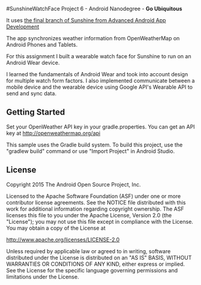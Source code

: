 #SunshineWatchFace
Project 6 - Android Nanodegree - **Go Ubiquitous**

It uses [the final branch of Sunshine from Advanced Android App Development](https://github.com/udacity/Advanced_Android_Development/tree/7.05_Pretty_Wallpaper_Time "the final branch of Sunshine from Advanced Android App Development") 

The app synchronizes weather information from OpenWeatherMap on Android Phones and Tablets.

For this assignment I built a wearable watch face for Sunshine to run on an Android Wear device. 

I learned the fundamentals of Android Wear and took into account design for multiple watch form factors.
I also implemented communicate between a mobile device and the wearable device using Google API's Wearable API to send and sync data.

Getting Started
---------------
Set your OpenWeather API key in your gradle.properties.
You can get an API key at http://openweathermap.org/api

This sample uses the Gradle build system.  To build this project, use the
"gradlew build" command or use "Import Project" in Android Studio.

License
-------
Copyright 2015 The Android Open Source Project, Inc.

Licensed to the Apache Software Foundation (ASF) under one or more contributor
license agreements.  See the NOTICE file distributed with this work for
additional information regarding copyright ownership.  The ASF licenses this
file to you under the Apache License, Version 2.0 (the "License"); you may not
use this file except in compliance with the License.  You may obtain a copy of
the License at

http://www.apache.org/licenses/LICENSE-2.0

Unless required by applicable law or agreed to in writing, software
distributed under the License is distributed on an "AS IS" BASIS, WITHOUT
WARRANTIES OR CONDITIONS OF ANY KIND, either express or implied.  See the
License for the specific language governing permissions and limitations under
the License.

